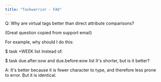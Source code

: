 ```yaml
---
title: "Taskwarrior - FAQ"
---
```


Q: Why are virtual tags better than direct attribute comparisons?

(Great question copied from support email)

For example, why should I do this:

$ task +WEEK list
Instead of:

$ task due.after:sow and due.before:eow list
It's shorter, but is it better?

A: It's better because it is fewer character to type, and therefore less prone to error.
But it is identical.
